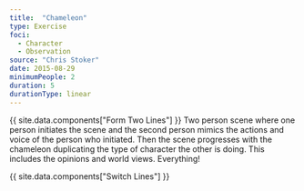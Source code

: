 ```yaml
---
title:  "Chameleon"
type: Exercise
foci:
  - Character
  - Observation
source: "Chris Stoker"
date: 2015-08-29
minimumPeople: 2
duration: 5
durationType: linear
---
```

{{ site.data.components["Form Two Lines"] }}
Two person scene where one person initiates the scene and the second person mimics the actions and voice of the person who initiated.
Then the scene progresses with the chameleon duplicating the type of character the other is doing.
This includes the opinions and world views.
Everything!

{{ site.data.components["Switch Lines"] }}
